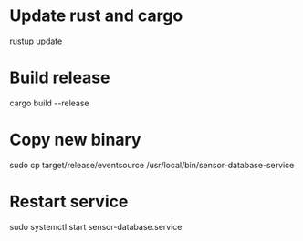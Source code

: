 # Update rust and cargo
rustup update


# Build release
cargo build --release

# Copy new binary
sudo cp target/release/eventsource /usr/local/bin/sensor-database-service

# Restart service
sudo systemctl start sensor-database.service
